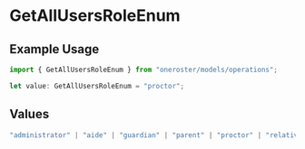 # GetAllUsersRoleEnum

## Example Usage

```typescript
import { GetAllUsersRoleEnum } from "oneroster/models/operations";

let value: GetAllUsersRoleEnum = "proctor";
```

## Values

```typescript
"administrator" | "aide" | "guardian" | "parent" | "proctor" | "relative" | "student" | "teacher"
```